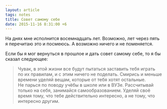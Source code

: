 ```yaml
---
layout: article
tags: notes
title: Совет самому себе
date: 2015-11-16 8:31:00 +6
---
```

На днях мне исполнится восемнадцать лет. Возможно, лет через пять я перечитаю это и посмеюсь. А возможно ничего и не поменяется.

Если бы я мог вернуться в прошлое и дать совет самому себе, то я бы сказал следующее:

> Чувак, в этой жизни все будут пытаться заставить тебя играть по их правилам, и с этим ничего не поделать. Смирись и меньше времени уделяй вещам, которые от тебя хотят остальные. Не парься по поводу учёбы в школе или в ВУЗе. Рассчитывай только на себя, занимайся самообразованием. Уделяй своё время тому, что тебе действительно интересно, а не тому, что интересно другим.
